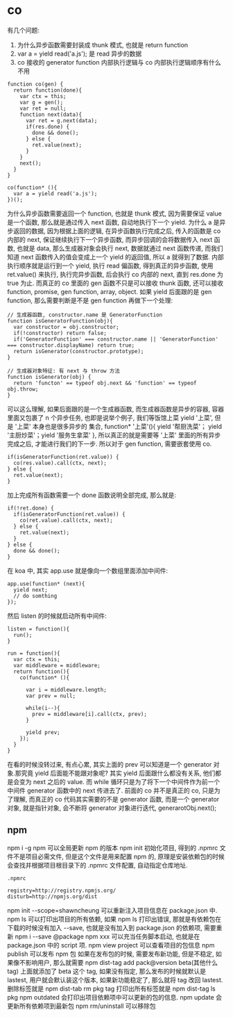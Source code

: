 # co

有几个问题:
1. 为什么异步函数需要封装成 thunk 模式, 也就是 return function
2. var a = yield read('a.js'); 是 read 异步的数据
3. co 接收的 generator function 内部执行逻辑与 co 内部执行逻辑顺序有什么不用
```
function co(gen) {
  return function(done){
    var ctx = this;
    var g = gen();
    var ret = null;
    function next(data){
      var ret = g.next(data);
      if(res.done) {
        done && done();
      } else {
        ret.value(next);
      }
    }
    next();
  }
}

co(function* (){
  var a = yield read('a.js');
})();
```
为什么异步函数需要返回一个 function, 也就是 thunk 模式, 因为需要保证 value 是一个函数, 那么就是通过传入 next 函数, 自动地执行下一个 yield.
为什么 a 是异步返回的数据, 因为根据上面的逻辑, 在异步函数执行完成之后, 传入的函数是 co 内部的 next, 保证继续执行下一个异步函数, 而异步回调的会将数据传入 next 函数, 也就是 data, 
那么生成器对象会执行 next, 数据就通过 next 函数传递, 而我们知道 next 函数传入的值会变成上一个 yield 的返回值, 所以 a 就得到了数据.
内部执行顺序就是运行到一个 yield, 执行 read 偏函数, 得到真正的异步函数, 使用 ret.value() 来执行, 执行完异步函数, 后会执行 co 内部的 next, 直到 res.done 为 true 为止.
而真正的 co 里面的 gen 函数不只是可以接收 thunk 函数, 还可以接收 function, promise, gen function, array, object.
如果 yield 后面跟的是 gen function, 那么需要判断是不是 gen function 再做下一个处理:
```
// 生成器函数, constructor.name 是 GeneratorFunction 
function isGeneratorFunction(obj){
  var constructor = obj.constructor;
  if(!constructor) return false;
  if('GeneratorFunction' === constructor.name || 'GeneratorFunction' === constructor.displayName) return true;
  return isGenerator(constructor.prototype);
}

// 生成器对象特征: 有 next 与 throw 方法
function isGenerator(obj) {
  return 'functon' == typeof obj.next && 'function' == typeof obj.throw;
}
```
可以这么理解, 如果后面跟的是一个生成器函数, 而生成器函数是异步的容器, 容器里面又包裹了 n 个异步任务, 也即是说举个例子, 我们等饭馆上菜 yield '上菜', 但是 '上菜' 本身也是很多异步的
集合, function* '上菜'(){  yield '帮厨洗菜'； yield '主厨炒菜'；yield '服务生拿菜' }, 所以真正的就是需要等 '上菜' 里面的所有异步完成之后, 才能进行我们的下一步.
所以对于 gen function, 需要嵌套使用 co.
```
if(isGeneratorFunction(ret.value)) {
  co(res.value).call(ctx, next);
} else {
  ret.value(next);
}
```
加上完成所有函数需要一个 done 函数说明全部完成, 那么就是:
```
if(!ret.done) {
  if(isGeneratorFunction(ret.value)) {
    co(ret.value).call(ctx, next);
  } else {
    ret.value(next);
  }
} else {
  done && done();
}
```
在 koa 中, 其实 app.use 就是像向一个数组里面添加中间件:
```
app.use(function* (next){
  yield next;
  // do somthing
});
```
然后 listen 的时候就启动所有中间件:
```
listen = function(){
  run();
}

run = function(){
  var ctx = this;
  var middleware = middleware;
  return function(){
    co(function* (){

      var i = middleware.length;
      var prev = null;

      while(i--){
        prev = middleware[i].call(ctx, prev);
      }

      yield prev;
    });
  }
}
```
在看的时候没转过来, 有点心累, 其实上面的 prev 可以知道是一个 generator 对象.那究竟 yield 后面能不能跟对象呢? 其实 yield 后面跟什么都没有关系, 他们都是会变为 next 之后的 value.
而 while 循环只是为了将下一个中间件作为前一个中间件 generator 函数中的 next 传进去了.
前面的 co 并不是真正的 co, 只是为了理解, 而真正的 co 代码其实需要的不是 generator 函数, 而是一个 generator 对象, 就是指针对象, 会不断将 generator 对象进行迭代, generarotObj.next();  

## npm
npm i -g npm 可以全局更新 npm 的版本
npm init 初始化项目, 得到的 .npmrc 文件不是项目必需文件, 但是这个文件是用来配置 npm 的, 原理是安装依赖包的时候会查找并根据项目根目录下的 .npmrc 文件配置, 自动指定仓库地址.
```
.npmrc

registry=http://registry.npmjs.org/
disturb=http://npmjs.org/dist
```
npm init --scope=shawncheung 可以重新注入项目信息在 package.json 中.
npm ls 可以打印出项目的所有依赖, 如果 npm ls 打印出错误, 那就是有依赖包在下载的时候没有加入 --save, 也就是没有加入到 package.json 的依赖项, 需要重新 npm i --save @package
npm xxx 可以充当任务脚本启动, 也就是在 package.json 中的 script 项.
npm view project 可以查看项目的包信息
npm publish 可以发布 npm 包
如果在发布包的时候, 需要发布新功能, 但是不稳定, 如果像不影响用户, 那么就需要 npm dist-tag add pack@version beta(其他什么tag)
上面就添加了 beta 这个 tag, 如果没有指定, 那么发布的时候就默认是 lastest, 用户就会默认装这个版本, 如果新功能稳定了, 那么就将 tag 改回 lastest.
删除标签就是 npm dist-tab rm pkg tag
打印出所有标签就是 npm dist-tag ls pkg
npm outdated 会打印出项目依赖项中可以更新的包的信息.
npm update 会更新所有依赖项到最新包
npm rm/uninstall 可以移除包